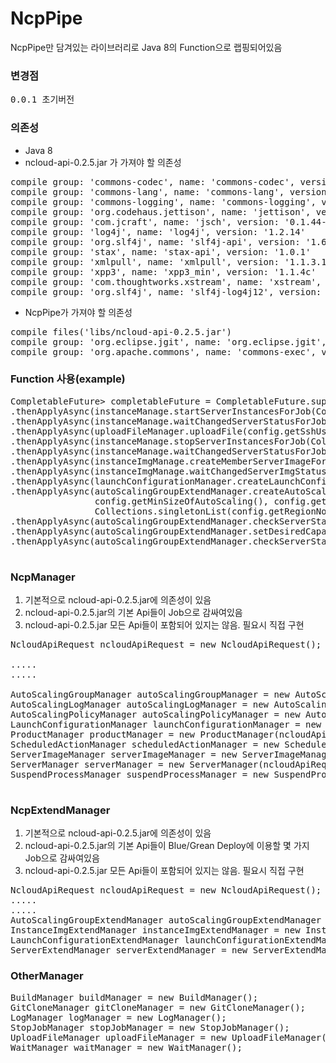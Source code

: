 # NcpPipe

NcpPipe만 담겨있는 라이브러리로 Java 8의 Function으로 랩핑되어있음

### 변경점
<pre>
0.0.1 초기버전
</pre>

### 의존성
* Java 8
* ncloud-api-0.2.5.jar 가 가져야 할 의존성
<pre>
compile group: 'commons-codec', name: 'commons-codec', version: '1.4'
compile group: 'commons-lang', name: 'commons-lang', version: '2.3'
compile group: 'commons-logging', name: 'commons-logging', version: '1.1.1'
compile group: 'org.codehaus.jettison', name: 'jettison', version: '1.3.3'
compile group: 'com.jcraft', name: 'jsch', version: '0.1.44-1'
compile group: 'log4j', name: 'log4j', version: '1.2.14'
compile group: 'org.slf4j', name: 'slf4j-api', version: '1.6.0'
compile group: 'stax', name: 'stax-api', version: '1.0.1'
compile group: 'xmlpull', name: 'xmlpull', version: '1.1.3.1'
compile group: 'xpp3', name: 'xpp3_min', version: '1.1.4c'
compile group: 'com.thoughtworks.xstream', name: 'xstream', version: '1.4.2'
compile group: 'org.slf4j', name: 'slf4j-log4j12', version: '1.6.0'
</pre>
* NcpPipe가 가져야 할 의존성

<pre>
compile files('libs/ncloud-api-0.2.5.jar')
compile group: 'org.eclipse.jgit', name: 'org.eclipse.jgit', version: '4.9.0.201710071750-r'
compile group: 'org.apache.commons', name: 'commons-exec', version: '1.3'
</pre>

### Function 사용(example)
<pre>
CompletableFuture<Function<Object, Object>> completableFuture = CompletableFuture.supplyAsync(()->logManager.log("start"), executor)
.thenApplyAsync(instanceManage.startServerInstancesForJob(Collections.singletonList(config.getBaseInstanceNo())), executor)
.thenApplyAsync(instanceManage.waitChangedServerStatusForJob(Collections.singletonList(config.getBaseInstanceNo()), ServerManager.HealthCheckType.NSTOP, ServerManager.HealthCheckType.RUN, 10000), executor)
.thenApplyAsync(uploadFileManager.uploadFile(config.getSshUserName(), config.getSshHost(), config.getSshPort(), config.getSshPasswd(), config.getSshFilePath(), config.getSshUploadPath()), executor)
.thenApplyAsync(instanceManage.stopServerInstancesForJob(Collections.singletonList(config.getBaseInstanceNo())), executor)
.thenApplyAsync(instanceManage.waitChangedServerStatusForJob(Collections.singletonList(config.getBaseInstanceNo()), ServerManager.HealthCheckType.RUN, ServerManager.HealthCheckType.NSTOP, 10000), executor)
.thenApplyAsync(instanceImgManage.createMemberServerImageForJob(config.getBaseServerImgName(), null, config.getBaseInstanceNo()), executor)
.thenApplyAsync(instanceImgManage.waitChangedServerImgStatusOfStaticImgNoForJob(ServerImageManager.HealthCheckType.INIT, ServerImageManager.HealthCheckType.CREAT, 30000), executor)
.thenApplyAsync(launchConfigurationManager.createLaunchConfigurationStaticWithImgNoForJob(config.getBaseServerImgName(), null, config.getServerProductCode(), Collections.singletonList(config.getAcgNo()), config.getLoginKeyName(), null), executor)
.thenApplyAsync(autoScalingGroupExtendManager.createAutoScalingGroupForJob(config.getBaseServerImgName(), config.getBaseServerImgName(), config.getDesiredCapacityOfAutoScaling(),
                config.getMinSizeOfAutoScaling(), config.getMaxSizeOfAutoScaling(), config.getDefalutCoolDownOfAutoScaling(), AutoScalingGroupManager.AutoScalingHealthCheckType.LOADB, config.getHealthCheckGracePeriodOfAutoScaling(),
                Collections.singletonList(config.getRegionNo()), Collections.singletonList(config.getLoadBalancerName())), executor)
.thenApplyAsync(autoScalingGroupExtendManager.checkServerStatusOfAutoScalingInServiceForJob(config.getBaseServerImgName(), 10000, 10000), executor)
.thenApplyAsync(autoScalingGroupExtendManager.setDesiredCapacityForJob(config.getPreviousAutoScalingGroupName(), 0), executor)
.thenApplyAsync(autoScalingGroupExtendManager.checkServerStatusOfAutoScalingInTerminatedForJob(config.getPreviousAutoScalingGroupName(), 10000, 30000), executor).join();

</pre>



### NcpManager
1. 기본적으로 ncloud-api-0.2.5.jar에 의존성이 있음
2. ncloud-api-0.2.5.jar의 기본 Api들이 Job으로 감싸여있음
3. ncloud-api-0.2.5.jar 모든 Api들이 포함되어 있지는 않음. 필요시 직접 구현
<pre>
NcloudApiRequest ncloudApiRequest = new NcloudApiRequest();

.....
.....

AutoScalingGroupManager autoScalingGroupManager = new AutoScalingGroupManager(ncloudApiRequest);        
AutoScalingLogManager autoScalingLogManager = new AutoScalingLogManager(ncloudApiRequest);
AutoScalingPolicyManager autoScalingPolicyManager = new AutoScalingPolicyManager(ncloudApiRequest);
LaunchConfigurationManager launchConfigurationManager = new LaunchConfigurationManager(ncloudApiRequest);
ProductManager productManager = new ProductManager(ncloudApiRequest);
ScheduledActionManager scheduledActionManager = new ScheduledActionManager(ncloudApiRequest);
ServerImageManager serverImageManager = new ServerImageManager(ncloudApiRequest);
ServerManager serverManager = new ServerManager(ncloudApiRequest);
SuspendProcessManager suspendProcessManager = new SuspendProcessManager(ncloudApiRequest);

</pre>


### NcpExtendManager
1. 기본적으로 ncloud-api-0.2.5.jar에 의존성이 있음
2. ncloud-api-0.2.5.jar의 기본 Api들이 Blue/Grean Deploy에 이용할 몇 가지 Job으로 감싸여있음
3. ncloud-api-0.2.5.jar 모든 Api들이 포함되어 있지는 않음. 필요시 직접 구현

<pre>
NcloudApiRequest ncloudApiRequest = new NcloudApiRequest();
.....
.....
AutoScalingGroupExtendManager autoScalingGroupExtendManager = new AutoScalingGroupExtendManager(ncloudApiRequest);
InstanceImgExtendManager instanceImgExtendManager = new InstanceImgExtendManager(ncloudApiRequest);
LaunchConfigurationExtendManager launchConfigurationExtendManager = new LaunchConfigurationExtendManager(ncloudApiRequest);
ServerExtendManager serverExtendManager = new ServerExtendManager(ncloudApiRequest);
</pre>


### OtherManager
<pre>
BuildManager buildManager = new BuildManager();
GitCloneManager gitCloneManager = new GitCloneManager();
LogManager logManager = new LogManager();
StopJobManager stopJobManager = new StopJobManager();
UploadFileManager uploadFileManager = new UploadFileManager();
WaitManager waitManager = new WaitManager();
</pre>


